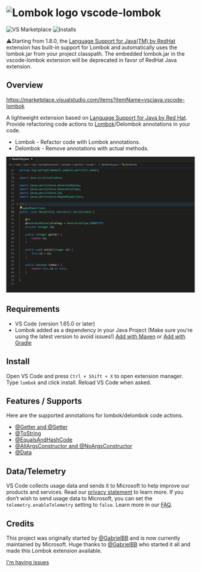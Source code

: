 # <img src="https://raw.githubusercontent.com/microsoft/vscode-lombok/master/images/icon.png" alt="Lombok logo" width="48" height="48"> vscode-lombok

![VS Marketplace](https://vsmarketplacebadge.apphb.com/version-short/vscjava.vscode-lombok.svg)
![Installs](https://vsmarketplacebadge.apphb.com/installs-short/vscjava.vscode-lombok.svg)

⚠️Starting from 1.8.0, the
[Language Support for Java(TM) by RedHat](https://marketplace.visualstudio.com/items?itemName=redhat.java)
extension has built-in support for Lombok and automatically uses the lombok.jar
from your project classpath. The embedded lombok.jar in the vscode-lombok
extension will be deprecated in favor of RedHat Java extension.

## Overview

https://marketplace.visualstudio.com/items?itemName=vscjava.vscode-lombok

A lightweight extension based on
[Language Support for Java by Red Hat](https://marketplace.visualstudio.com/items?itemName=redhat.java).
Provide refactoring code actions to
[Lombok](https://projectlombok.org/)/Delombok annotations in your code.

-   Lombok - Refactor code with Lombok annotations.
-   Delombok - Remove annotations with actual methods.

![Screenshot](https://raw.githubusercontent.com/microsoft/vscode-lombok/main/images/vscode-lombok.gif)

## Requirements

-   VS Code (version 1.65.0 or later)
-   Lombok added as a dependency in your Java Project (Make sure you're using
    the latest version to avoid issues!)
    [Add with Maven](https://projectlombok.org/setup/maven) or
    [Add with Gradle](https://projectlombok.org/setup/gradle)

## Install

Open VS Code and press `Ctrl + Shift + X` to open extension manager. Type
`lombok` and click install. Reload VS Code when asked.

## Features / Supports

Here are the supported annotations for lombok/delombok code actions.

-   [@Getter and @Setter](http://projectlombok.org/features/GetterSetter.html)
-   [@ToString](http://projectlombok.org/features/ToString.html)
-   [@EqualsAndHashCode](http://projectlombok.org/features/EqualsAndHashCode.html)
-   [@AllArgsConstructor and @NoArgsConstructor](http://projectlombok.org/features/Constructor.html)
-   [@Data](https://projectlombok.org/features/Data.html)

## Data/Telemetry

VS Code collects usage data and sends it to Microsoft to help improve our
products and services. Read our
[privacy statement](http://go.microsoft.com/fwlink/?LinkId=521839) to learn
more. If you don’t wish to send usage data to Microsoft, you can set the
`telemetry.enableTelemetry` setting to `false`. Learn more in our
[FAQ](https://code.visualstudio.com/docs/supporting/faq#_how-to-disable-telemetry-reporting).

## Credits

This project was originally started by
[@GabrielBB](https://github.com/GabrielBB) and is now currently maintained by
Microsoft. Huge thanks to [@GabrielBB](https://github.com/GabrielBB) who started
it all and made this Lombok extension available.

[I'm having issues](https://github.com/Microsoft/vscode-lombok/issues)
